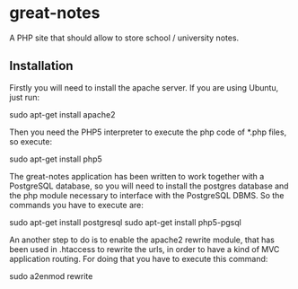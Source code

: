 great-notes
===========

A PHP site that should allow to store school / university notes. 

## Installation ##

Firstly you will need to install the apache server. If you are using Ubuntu, just run:

  sudo apt-get install apache2

Then you need the PHP5 interpreter to execute the php code of *.php files, so execute:

  sudo apt-get install php5

The great-notes application has been written to work together with a PostgreSQL database,
so you will need to install the postgres database and the php module necessary to interface
with the PostgreSQL DBMS. So the commands you have to execute are:

  sudo apt-get install postgresql
  sudo apt-get install php5-pgsql

An another step to do is to enable the apache2 rewrite module, that has been used in .htaccess to rewrite
the urls, in order to have a kind of MVC application routing. For doing that you have to execute this
command:

  sudo a2enmod rewrite



